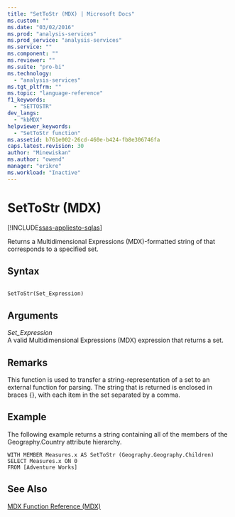 ```yaml
---
title: "SetToStr (MDX) | Microsoft Docs"
ms.custom: ""
ms.date: "03/02/2016"
ms.prod: "analysis-services"
ms.prod_service: "analysis-services"
ms.service: ""
ms.component: ""
ms.reviewer: ""
ms.suite: "pro-bi"
ms.technology: 
  - "analysis-services"
ms.tgt_pltfrm: ""
ms.topic: "language-reference"
f1_keywords: 
  - "SETTOSTR"
dev_langs: 
  - "kbMDX"
helpviewer_keywords: 
  - "SetToStr function"
ms.assetid: b761e002-26cd-460e-b424-fb8e306746fa
caps.latest.revision: 30
author: "Minewiskan"
ms.author: "owend"
manager: "erikre"
ms.workload: "Inactive"
---
```

# SetToStr (MDX)
[!INCLUDE[ssas-appliesto-sqlas](../includes/ssas-appliesto-sqlas.md)]

  Returns a Multidimensional Expressions (MDX)-formatted string of that corresponds to a specified set.  
  
## Syntax  
  
```  
  
SetToStr(Set_Expression)  
```  
  
## Arguments  
 *Set_Expression*  
 A valid Multidimensional Expressions (MDX) expression that returns a set.  
  
## Remarks  
 This function is used to transfer a string-representation of a set to an external function for parsing. The string that is returned is enclosed in braces {}, with each item in the set separated by a comma.  
  
## Example  
 The following example returns a string containing all of the members of the Geography.Country attribute hierarchy.  
  
```  
WITH MEMBER Measures.x AS SetToStr (Geography.Geography.Children)  
SELECT Measures.x ON 0  
FROM [Adventure Works]  
```  
  
## See Also  
 [MDX Function Reference &#40;MDX&#41;](../mdx/mdx-function-reference-mdx.md)  
  
  
